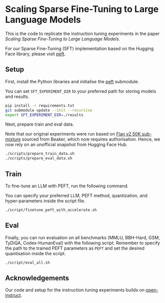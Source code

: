 # Scaling Sparse Fine-Tuning to Large Language Models

This is the code to replicate the instruction tuning experiments in the paper *Scaling Sparse Fine-Tuning to Large Language Models*.

For our Sparse Fine-Tuning (SFT) implementation based on the Hugging Face library, please visit [peft](https://github.com/AlanAnsell/peft).

## Setup
First, install the Python libraries and initialise the [peft](https://github.com/AlanAnsell/peft) submodule.

You can set `SFT_EXPERIMENT_DIR` to your preferred path for storing models and results.

```bash
pip install -r requirements.txt
git submodule update --init --recursive
export SFT_EXPERIMENT_DIR=./results
```

Next, prepare train and eval data. 

Note that our original experiments were run based on [Flan v2 50K sub-mixture](https://beaker.org/api/v3/datasets/01HBS0N5ZSDF5AECA9VMB1RKXQ/files/flan_v2_resampled_50k.jsonl) sourced from Beaker, which now requires authorisation. Hence, we now rely on an unofficial snapshot from Hugging Face Hub.

```bash
./scripts/prepare_train_data.sh
./scripts/prepare_eval_data.sh
```

## Train

To fine-tune an LLM with PEFT, run the following command.

You can specify your preferred LLM, PEFT method, quantization, and hyper-parameters inside the script file.

```bash
./script/finetune_peft_with_accelerate.sh
```

## Eval

Finally, you can run evaluation on all benchmarks (MMLU, BBH-Hard, GSM, TyDiQA, Codex-HumanEval) with the following script. Remember to specify the path to the trained PEFT parameters as `PEFT` and set the desired quantisation inside the script.

```bash
./script/eval_all.sh
```

## Acknowledgements
Our code and setup for the instruction tuning experiments builds on [open-instruct](https://github.com/allenai/open-instruct).